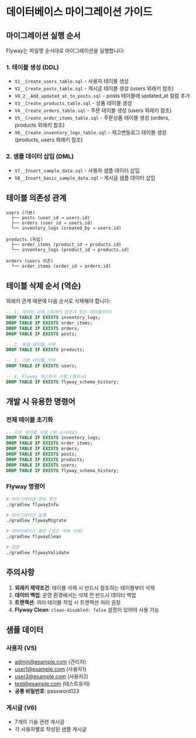 # 데이터베이스 마이그레이션 가이드

## 마이그레이션 실행 순서

Flyway는 파일명 순서대로 마이그레이션을 실행합니다:

### 1. 테이블 생성 (DDL)
- `V1__Create_users_table.sql` - 사용자 테이블 생성
- `V2__Create_posts_table.sql` - 게시글 테이블 생성 (users 외래키 참조)
- `V0_2__Add_updated_at_to_posts.sql` - posts 테이블에 updated_at 컬럼 추가
- `V3__Create_products_table.sql` - 상품 테이블 생성
- `V4__Create_orders_table.sql` - 주문 테이블 생성 (users 외래키 참조)
- `V5__Create_order_items_table.sql` - 주문상품 테이블 생성 (orders, products 외래키 참조)
- `V6__Create_inventory_logs_table.sql` - 재고변동로그 테이블 생성 (products, users 외래키 참조)

### 2. 샘플 데이터 삽입 (DML)
- `V7__Insert_sample_data.sql` - 사용자 샘플 데이터 삽입
- `V8__Insert_basic_sample_data.sql` - 게시글 샘플 데이터 삽입

## 테이블 의존성 관계

```
users (기본)
  ├── posts (user_id → users.id)
  ├── orders (user_id → users.id)
  └── inventory_logs (created_by → users.id)

products (독립)
  ├── order_items (product_id → products.id)
  └── inventory_logs (product_id → products.id)

orders (users 의존)
  └── order_items (order_id → orders.id)
```

## 테이블 삭제 순서 (역순)

외래키 관계 때문에 다음 순서로 삭제해야 합니다:

```sql
-- 1. 데이터 삭제 (외래키 참조가 있는 테이블부터)
DROP TABLE IF EXISTS inventory_logs;
DROP TABLE IF EXISTS order_items;
DROP TABLE IF EXISTS orders;
DROP TABLE IF EXISTS posts;

-- 2. 독립 테이블 삭제
DROP TABLE IF EXISTS products;

-- 3. 기본 테이블 삭제
DROP TABLE IF EXISTS users;

-- 4. Flyway 히스토리 삭제 (필요시)
DROP TABLE IF EXISTS flyway_schema_history;
```

## 개발 시 유용한 명령어

### 전체 테이블 초기화
```sql
-- 모든 테이블 삭제 (위 순서대로)
DROP TABLE IF EXISTS inventory_logs;
DROP TABLE IF EXISTS order_items;
DROP TABLE IF EXISTS orders;
DROP TABLE IF EXISTS posts;
DROP TABLE IF EXISTS products;
DROP TABLE IF EXISTS users;
DROP TABLE IF EXISTS flyway_schema_history;
```

### Flyway 명령어
```bash
# 마이그레이션 정보 확인
./gradlew flywayInfo

# 마이그레이션 실행
./gradlew flywayMigrate

# 데이터베이스 클린 (모든 객체 삭제)
./gradlew flywayClean

# 검증
./gradlew flywayValidate
```

## 주의사항

1. **외래키 제약조건**: 테이블 삭제 시 반드시 참조하는 테이블부터 삭제
2. **데이터 백업**: 운영 환경에서는 삭제 전 반드시 데이터 백업
3. **트랜잭션**: 여러 테이블 작업 시 트랜잭션 처리 권장
4. **Flyway Clean**: `clean-disabled: false` 설정이 있어야 사용 가능

## 샘플 데이터

### 사용자 (V5)
- admin@example.com (관리자)
- user1@example.com (사용자1)
- user2@example.com (사용자2)
- test@example.com (테스트유저)
- **공통 비밀번호**: password123

### 게시글 (V6)
- 7개의 기술 관련 게시글
- 각 사용자별로 작성된 샘플 게시글